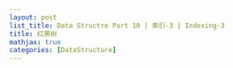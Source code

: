 ```yaml
---
layout: post
list_title: Data Structre Part 10 | 索引-3 | Indexing-3
title: 红黑树
mathjax: true
categories: [DataStructure]
---
```

